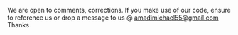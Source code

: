 We are open to comments, corrections.
If you make use of our code, ensure to reference us or drop a message to us @ amadimichael55@gmail.com Thanks
